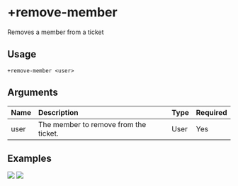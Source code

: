 # +remove-member
Removes a member from a ticket

## Usage
```
+remove-member <user>
```

## Arguments
Name | Description | Type | Required
:-- | :-- | :-- | :--
user | The member to remove from the ticket. | User | Yes

## Examples
![](https://user-images.githubusercontent.com/111157596/199072209-1c95e868-880f-4189-a73e-d869534564b8.png)
![](https://user-images.githubusercontent.com/111157596/199072222-ffe6c975-64a8-4808-a777-c2254d293225.png)

